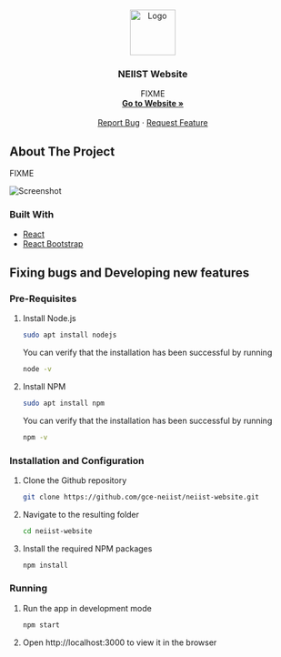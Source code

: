 <!-- PROJECT SHIELDS -->
<!--
[![Contributors][contributors-shield]][contributors-url]
[![Forks][forks-shield]][forks-url]
[![Stargazers][stars-shield]][stars-url]
[![Issues][issues-shield]][issues-url]
[![MIT License][license-shield]][license-url]
[![LinkedIn][linkedin-shield]][linkedin-url]
[contributors-shield]: https://img.shields.io/github/contributors/othneildrew/Best-README-Template.svg?style=for-the-badge
[contributors-url]: https://github.com/othneildrew/Best-README-Template/graphs/contributors
[forks-shield]: https://img.shields.io/github/forks/othneildrew/Best-README-Template.svg?style=for-the-badge
[forks-url]: https://github.com/othneildrew/Best-README-Template/network/members
[stars-shield]: https://img.shields.io/github/stars/othneildrew/Best-README-Template.svg?style=for-the-badge
[stars-url]: https://github.com/othneildrew/Best-README-Template/stargazers
[issues-shield]: https://img.shields.io/github/issues/othneildrew/Best-README-Template.svg?style=for-the-badge
[issues-url]: https://github.com/othneildrew/Best-README-Template/issues
[license-shield]: https://img.shields.io/github/license/othneildrew/Best-README-Template.svg?style=for-the-badge
[license-url]: https://github.com/othneildrew/Best-README-Template/blob/master/LICENSE.txt
[linkedin-shield]: https://img.shields.io/badge/-LinkedIn-black.svg?style=for-the-badge&logo=linkedin&colorB=555
[linkedin-url]: https://linkedin.com/in/othneildrew
[product-screenshot]: images/screenshot.png
[![Netlify Status](https://api.netlify.com/api/v1/badges/040ac5c1-a9c6-4024-9e2b-866363e5e459/deploy-status)](https://app.netlify.com/sites/gce-website/deploys)
-->

<br />
<p align="center">
  <a href="FIXME">
    <img src="FIXME" alt="Logo" width="80" height="80">
  </a>

  <h3 align="center">NEIIST Website</h3>

  <p align="center">
    FIXME
    <br />
    <a href="FIXME"><strong>Go to Website »</strong></a>
    <br />
    <br />
    <a href="FIXME">Report Bug</a>
    ·
    <a href="FIXME">Request Feature</a>
  </p>
</p>

## About The Project

FIXME

![Screenshot](FIXME)

### Built With
* [React](https://reactjs.org/)
* [React Bootstrap](https://react-bootstrap.github.io/)

## Fixing bugs and Developing new features

### Pre-Requisites

1. Install Node.js
    ```sh
    sudo apt install nodejs
    ```

    You can verify that the installation has been successful by running
    ```sh
    node -v
    ```

2. Install NPM
    ```sh
    sudo apt install npm
    ```

    You can verify that the installation has been successful by running
    ```sh
    npm -v
    ```

### Installation and Configuration

1. Clone the Github repository
    ```sh
    git clone https://github.com/gce-neiist/neiist-website.git
    ```

2. Navigate to the resulting folder
    ```sh
    cd neiist-website
    ```

3. Install the required NPM packages
    ```sh
    npm install
    ```

### Running

1. Run the app in development mode
    ```sh
    npm start
    ```

2. Open http://localhost:3000 to view it in the browser

<!-- USAGE EXAMPLES -->
<!--
## Usage

Use this space to show useful examples of how a project can be used. Additional screenshots, code examples and demos work well in this space. You may also link to more resources.

_For more examples, please refer to the [Documentation](https://example.com)_
-->

<!-- ROADMAP -->
<!--
## Roadmap

See the [open issues](https://github.com/othneildrew/Best-README-Template/issues) for a list of proposed features (and known issues).
-->

<!-- CONTRIBUTING -->
<!--
## Contributing

Contributions are what make the open source community such an amazing place to be learn, inspire, and create. Any contributions you make are **greatly appreciated**.

1. Fork the Project
2. Create your Feature Branch (`git checkout -b feature/AmazingFeature`)
3. Commit your Changes (`git commit -m 'Add some AmazingFeature'`)
4. Push to the Branch (`git push origin feature/AmazingFeature`)
5. Open a Pull Request
-->

<!-- LICENSE -->
<!--
## License

Distributed under the MIT License. See `LICENSE` for more information.
-->

<!-- CONTACT -->
<!--
## Contact

Your Name - [@your_twitter](https://twitter.com/your_username) - email@example.com

Project Link: [https://github.com/your_username/repo_name](https://github.com/your_username/repo_name)
-->

<!-- ACKNOWLEDGEMENTS -->
<!--
## Acknowledgements
* [GitHub Emoji Cheat Sheet](https://www.webpagefx.com/tools/emoji-cheat-sheet)
* [Img Shields](https://shields.io)
* [Choose an Open Source License](https://choosealicense.com)
* [GitHub Pages](https://pages.github.com)
* [Animate.css](https://daneden.github.io/animate.css)
* [Loaders.css](https://connoratherton.com/loaders)
* [Slick Carousel](https://kenwheeler.github.io/slick)
* [Smooth Scroll](https://github.com/cferdinandi/smooth-scroll)
* [Sticky Kit](http://leafo.net/sticky-kit)
* [JVectorMap](http://jvectormap.com)
* [Font Awesome](https://fontawesome.com)
* [Best-README-Template](https://github.com/othneildrew/Best-README-Template)
-->